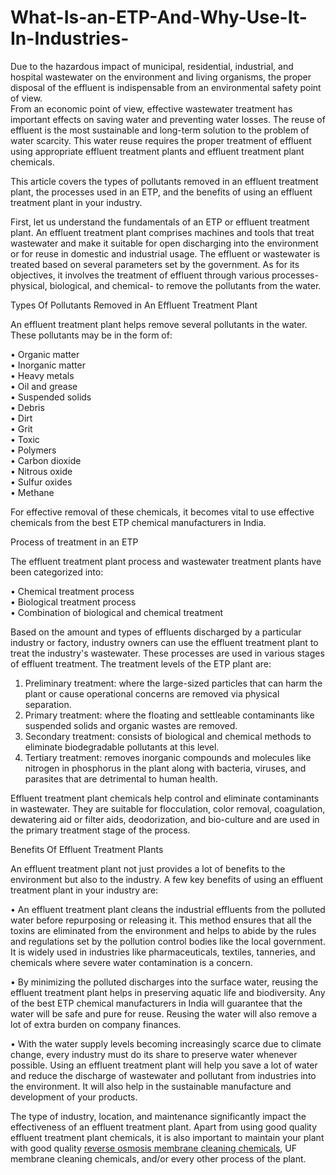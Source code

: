 # What-Is-an-ETP-And-Why-Use-It-In-Industries-
Due to the hazardous impact of municipal, residential, industrial, and hospital wastewater on the environment and living organisms, the proper disposal of the effluent is indispensable from an environmental safety point of view. <br>
From an economic point of view, effective wastewater treatment has important effects on saving water and preventing water losses. The reuse of effluent is the most sustainable and long-term solution to the problem of water scarcity. This water reuse requires the proper treatment of effluent using appropriate effluent treatment plants and effluent treatment plant chemicals. <br>

This article covers the types of pollutants removed in an effluent treatment plant, the processes used in an ETP, and the benefits of using an effluent treatment plant in your industry. <br>

First, let us understand the fundamentals of an ETP or effluent treatment plant. An effluent treatment plant comprises machines and tools that treat wastewater and make it suitable for open discharging into the environment or for reuse in domestic and industrial usage. The effluent or wastewater is treated based on several parameters set by the government. As for its objectives, it involves the treatment of effluent through various processes- physical, biological, and chemical- to remove the pollutants from the water. <br>

Types Of Pollutants Removed in An Effluent Treatment Plant <br>

An effluent treatment plant helps remove several pollutants in the water. These pollutants may be in the form of: <br>

•	Organic matter <br>
•	Inorganic matter <br>
•	Heavy metals <br>
•	Oil and grease <br>
•	Suspended solids <br>
•	Debris <br>
•	Dirt <br>
•	Grit <br>
•	Toxic <br>
•	Polymers <br>
•	Carbon dioxide <br>
•	Nitrous oxide <br>
•	Sulfur oxides <br>
•	Methane <br>

For effective removal of these chemicals, it becomes vital to use effective chemicals from the best ETP chemical manufacturers in India. <br>

Process of treatment in an ETP <br>

The effluent treatment plant process and wastewater treatment plants have been categorized into: <br>

•	Chemical treatment process <br>
•	Biological treatment process <br>
•	Combination of biological and chemical treatment <br>

Based on the amount and types of effluents discharged by a particular industry or factory, industry owners can use the effluent treatment plant to treat the industry's wastewater. These processes are used in various stages of effluent treatment. The treatment levels of the ETP plant are: <br>

1.	Preliminary treatment: where the large-sized particles that can harm the plant or cause operational concerns are removed via physical separation. <br>
2.	Primary treatment: where the floating and settleable contaminants like suspended solids and organic wastes are removed. <br>
3.	Secondary treatment: consists of biological and chemical methods to eliminate biodegradable pollutants at this level. <br>
4.	Tertiary treatment: removes inorganic compounds and molecules like nitrogen in phosphorus in the plant along with bacteria, viruses, and parasites that are detrimental to human health. <br>

Effluent treatment plant chemicals help control and eliminate contaminants in wastewater. They are suitable for flocculation, color removal, coagulation, dewatering aid or filter aids, deodorization, and bio-culture and are used in the primary treatment stage of the process. <br>


Benefits Of Effluent Treatment Plants <br>

An effluent treatment plant not just provides a lot of benefits to the environment but also to the industry. A few key benefits of using an effluent treatment plant in your industry are: <br>

•	An effluent treatment plant cleans the industrial effluents from the polluted water before repurposing or releasing it. This method ensures that all the toxins are eliminated from the environment and helps to abide by the rules and regulations set by the pollution control bodies like the local government. <br>
It is widely used in industries like pharmaceuticals, textiles, tanneries, and chemicals where severe water contamination is a concern. <br>

•	By minimizing the polluted discharges into the surface water, reusing the effluent treatment plant helps in preserving aquatic life and biodiversity. Any of the best ETP chemical manufacturers in India will guarantee that the water will be safe and pure for reuse. Reusing the water will also remove a lot of extra burden on company finances. <br>

•	With the water supply levels becoming increasingly scarce due to climate change, every industry must do its share to preserve water whenever possible. Using an effluent treatment plant will help you save a lot of water and reduce the discharge of wastewater and pollutant from industries into the environment. It will also help in the sustainable manufacture and development of your products. <br>

The type of industry, location, and maintenance significantly impact the effectiveness of an effluent treatment plant. Apart from using good quality effluent treatment plant chemicals, it is also important to maintain your plant with good quality <a href="https://arvindkaigo.com/services/chemicals-&-resins.php">reverse osmosis membrane cleaning chemicals</a>, UF membrane cleaning chemicals, and/or every other process of the plant. <br>
